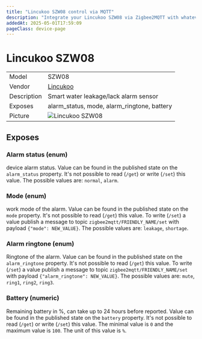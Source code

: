 ```yaml
---
title: "Lincukoo SZW08 control via MQTT"
description: "Integrate your Lincukoo SZW08 via Zigbee2MQTT with whatever smart home infrastructure you are using without the vendor's bridge or gateway."
addedAt: 2025-05-01T17:59:09
pageClass: device-page
---
```


<!-- !!!! -->
<!-- ATTENTION: This file is auto-generated through docgen! -->
<!-- You can only edit the "Notes"-Section between the two comment lines "Notes BEGIN" and "Notes END". -->
<!-- Do not use h1 or h2 heading within "## Notes"-Section. -->
<!-- !!!! -->

# Lincukoo SZW08

|     |     |
|-----|-----|
| Model | SZW08  |
| Vendor  | [Lincukoo](/supported-devices/#v=Lincukoo)  |
| Description | Smart water leakage/lack alarm sensor |
| Exposes | alarm_status, mode, alarm_ringtone, battery |
| Picture | ![Lincukoo SZW08](https://www.zigbee2mqtt.io/images/devices/SZW08.png) |


<!-- Notes BEGIN: You can edit here. Add "## Notes" headline if not already present. -->


<!-- Notes END: Do not edit below this line -->




## Exposes

### Alarm status (enum)
device alarm status.
Value can be found in the published state on the `alarm_status` property.
It's not possible to read (`/get`) or write (`/set`) this value.
The possible values are: `normal`, `alarm`.

### Mode (enum)
work mode of the alarm.
Value can be found in the published state on the `mode` property.
It's not possible to read (`/get`) this value.
To write (`/set`) a value publish a message to topic `zigbee2mqtt/FRIENDLY_NAME/set` with payload `{"mode": NEW_VALUE}`.
The possible values are: `leakage`, `shortage`.

### Alarm ringtone (enum)
Ringtone of the alarm.
Value can be found in the published state on the `alarm_ringtone` property.
It's not possible to read (`/get`) this value.
To write (`/set`) a value publish a message to topic `zigbee2mqtt/FRIENDLY_NAME/set` with payload `{"alarm_ringtone": NEW_VALUE}`.
The possible values are: `mute`, `ring1`, `ring2`, `ring3`.

### Battery (numeric)
Remaining battery in %, can take up to 24 hours before reported.
Value can be found in the published state on the `battery` property.
It's not possible to read (`/get`) or write (`/set`) this value.
The minimal value is `0` and the maximum value is `100`.
The unit of this value is `%`.

